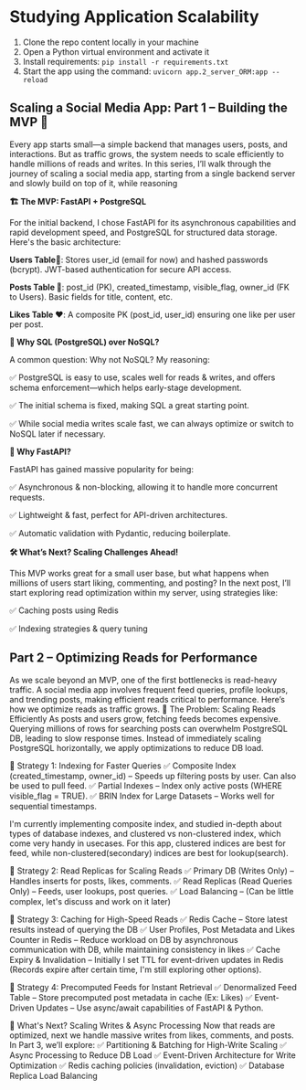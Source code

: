 # Studying Application Scalability

1. Clone the repo content locally in your machine
2. Open a Python virtual environment and activate it
3. Install requirements: `pip install -r requirements.txt`
4. Start the app using the command: `uvicorn app.2_server_ORM:app --reload`

## Scaling a Social Media App: Part 1 – Building the MVP 🚀

Every app starts small—a simple backend that manages users, posts, and interactions. But as traffic grows, the system needs to scale efficiently to handle millions of reads and writes. In this series, I’ll walk through the journey of scaling a social media app, starting from a single backend server and slowly build on top of it, while reasoning

**🏗️ The MVP: FastAPI + PostgreSQL**

For the initial backend, I chose FastAPI for its asynchronous capabilities and rapid development speed, and PostgreSQL for structured data storage. Here's the basic architecture:

**Users Table🧑**: Stores user_id (email for now) and hashed passwords (bcrypt). JWT-based authentication for secure API access.

**Posts Table 📝**: post_id (PK), created_timestamp, visible_flag, owner_id (FK to Users). Basic fields for title, content, etc.

**Likes Table ❤️**: A composite PK (post_id, user_id) ensuring one like per user per post.


**🔹 Why SQL (PostgreSQL) over NoSQL?**

A common question: Why not NoSQL? My reasoning:

 ✅ PostgreSQL is easy to use, scales well for reads & writes, and offers schema enforcement—which helps early-stage development.

 ✅ The initial schema is fixed, making SQL a great starting point.

 ✅ While social media writes scale fast, we can always optimize or switch to NoSQL later if necessary.

**🔹 Why FastAPI?**

FastAPI has gained massive popularity for being:

 ✅ Asynchronous & non-blocking, allowing it to handle more concurrent requests.

 ✅ Lightweight & fast, perfect for API-driven architectures.

 ✅ Automatic validation with Pydantic, reducing boilerplate.

**🛠️ What’s Next? Scaling Challenges Ahead!**

This MVP works great for a small user base, but what happens when millions of users start liking, commenting, and posting? In the next post, I’ll start exploring read optimization within my server, using strategies like:

 ✅ Caching posts using Redis

 ✅ Indexing strategies & query tuning

## Part 2 – Optimizing Reads for Performance
As we scale beyond an MVP, one of the first bottlenecks is read-heavy traffic. A social media app involves frequent feed queries, profile lookups, and trending posts, making efficient reads critical to performance. Here’s how we optimize reads as traffic grows.
🔹 The Problem: Scaling Reads Efficiently
As posts and users grow, fetching feeds becomes expensive. Querying millions of rows for searching posts can overwhelm PostgreSQL DB, leading to slow response times. Instead of immediately scaling PostgreSQL horizontally, we apply optimizations to reduce DB load.

📌 Strategy 1: Indexing for Faster Queries
✅ Composite Index (created_timestamp, owner_id) – Speeds up filtering posts by user. Can also be used to pull feed.
 ✅ Partial Indexes – Index only active posts (WHERE visible_flag = TRUE).
 ✅ BRIN Index for Large Datasets – Works well for sequential timestamps.

I'm currently implementing composite index, and studied in-depth about types of database indexes, and clustered vs non-clustered index, which come very handy in usecases. For this app, clustered indices are best for feed, while non-clustered(secondary) indices are best for lookup(search). 

📌 Strategy 2: Read Replicas for Scaling Reads
✅ Primary DB (Writes Only) – Handles inserts for posts, likes, comments.
 ✅ Read Replicas (Read Queries Only) – Feeds, user lookups, post queries.
 ✅ Load Balancing – (Can be little complex, let's discuss and work on it later)

📌 Strategy 3: Caching for High-Speed Reads
✅ Redis Cache – Store latest results instead of querying the DB
 ✅ User Profiles, Post Metadata and Likes Counter in Redis – Reduce workload on DB by asynchronous communication with DB, while maintaining consistency in likes
 ✅ Cache Expiry & Invalidation – Initially I set TTL for event-driven updates in Redis (Records expire after certain time, I'm still exploring other options). 

📌 Strategy 4: Precomputed Feeds for Instant Retrieval
✅ Denormalized Feed Table – Store precomputed post metadata in cache (Ex: Likes)
 ✅ Event-Driven Updates – Use async/await capabilities of FastAPI & Python.

🚀 What's Next? Scaling Writes & Async Processing
Now that reads are optimized, next we handle massive writes from likes, comments, and posts. In Part 3, we’ll explore:
 ✅ Partitioning & Batching for High-Write Scaling
 ✅ Async Processing to Reduce DB Load
 ✅ Event-Driven Architecture for Write Optimization
 ✅ Redis caching policies (invalidation, eviction) 
 ✅ Database Replica Load Balancing
